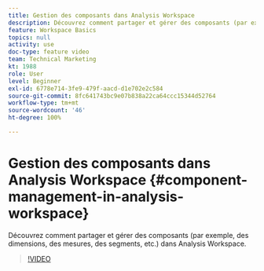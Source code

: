 ```yaml
---
title: Gestion des composants dans Analysis Workspace
description: Découvrez comment partager et gérer des composants (par exemple, des dimensions, des mesures, des segments, etc.) dans Analysis Workspace.
feature: Workspace Basics
topics: null
activity: use
doc-type: feature video
team: Technical Marketing
kt: 1988
role: User
level: Beginner
exl-id: 6778e714-3fe9-479f-aacd-d1e702e2c584
source-git-commit: 8fc641743bc9e07b838a22ca64ccc15344d52764
workflow-type: tm+mt
source-wordcount: '46'
ht-degree: 100%

---
```


# Gestion des composants dans Analysis Workspace {#component-management-in-analysis-workspace}

Découvrez comment partager et gérer des composants (par exemple, des dimensions, des mesures, des segments, etc.) dans Analysis Workspace.

>[!VIDEO](https://video.tv.adobe.com/v/37600/?quality=12&learn=on&captions=fre_fr)

